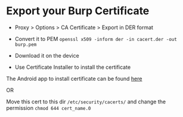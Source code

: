 # Export your Burp Certificate
* Proxy > Options > CA Certificate > Export in DER format

* Convert it to PEM
`openssl x509 -inform der -in cacert.der -out burp.pem`

* Download it on the device 

* Use Certificate Installer to install the certificate


The Android app to install certificate can be found [here](https://play.google.com/store/apps/details?id=it.nicola_amatucci.android.certificate_installer)

OR

Move this cert to this dir `/etc/security/cacerts/` and change the permission `chmod 644 cert_name.0`
